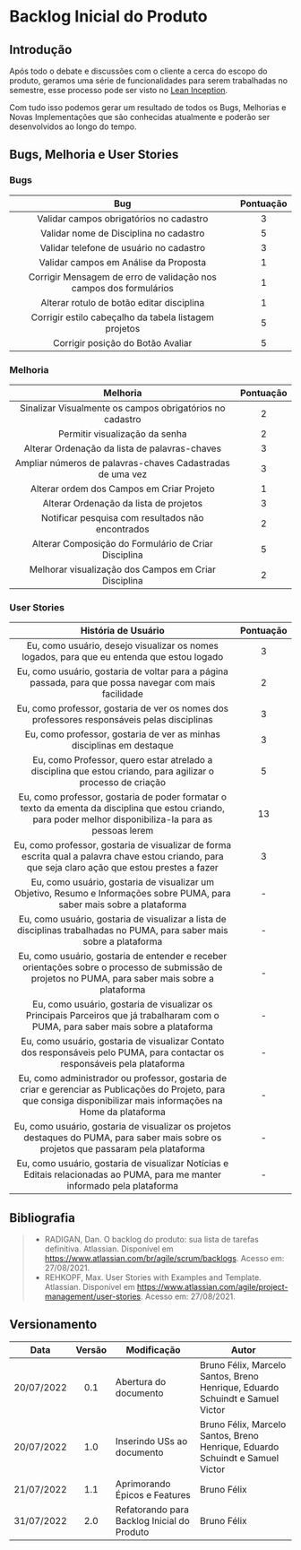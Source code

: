 # Backlog Inicial do Produto

## Introdução

Após todo o debate e discussões com o cliente a cerca do escopo do produto, geramos uma série de funcionalidades para serem trabalhadas no semestre, esse processo pode ser visto no [Lean Inception](https://fga-eps-mds.github.io/2022-1-PUMA-Doc/produto/documento_visao/).

Com tudo isso podemos gerar um resultado de todos os Bugs, Melhorias e Novas Implementações que são conhecidas atualmente e poderão ser desenvolvidos ao longo do tempo.


## Bugs, Melhoria e User Stories

### Bugs

| **Bug** | **Pontuação** |
| :-: | :-: |
| Validar campos obrigatórios no cadastro | 3 |
| Validar nome de Disciplina no cadastro | 5 |
| Validar telefone de usuário no cadastro | 3 |
| Validar campos em Análise da Proposta | 1 |
| Corrigir Mensagem de erro de validação nos campos dos formulários | 1 |
| Alterar rotulo de botão editar disciplina | 1 |
| Corrigir estilo cabeçalho da tabela listagem projetos | 5 |
| Corrigir posição do Botão Avaliar | 5 |

### Melhoria

| **Melhoria** | **Pontuação** |
| :-: | :-: |
| Sinalizar Visualmente os campos obrigatórios no cadastro | 2 |
| Permitir visualização da senha | 2 |
| Alterar Ordenação da lista de palavras-chaves | 3 |
| Ampliar números de palavras-chaves Cadastradas de uma vez | 3 |
| Alterar ordem dos Campos em Criar Projeto | 1 |
| Alterar Ordenação da lista de projetos | 3 |
| Notificar pesquisa com resultados não encontrados | 2 |
| Alterar Composição do Formulário de Criar Disciplina | 5 |
| Melhorar visualização dos Campos em Criar Disciplina | 2 |

### User Stories

| **História de Usuário** | **Pontuação** |
| :-: | :-: |
| Eu, como usuário, desejo visualizar os nomes logados, para que eu entenda que estou logado | 3 |
| Eu, como usuário, gostaria de voltar para a página passada, para que possa navegar com mais facilidade | 2 |
| Eu, como professor, gostaria de ver os nomes dos professores responsáveis pelas disciplinas | 3 |
| Eu, como professor, gostaria de ver as minhas disciplinas em destaque | 3 |
| Eu, como Professor, quero estar atrelado a disciplina que estou criando, para agilizar o processo de criação | 5 |
| Eu, como professor, gostaria de poder formatar o texto da ementa da disciplina que estou criando, para poder melhor disponibiliza-la para as pessoas lerem | 13 |
| Eu, como professor, gostaria de visualizar de forma escrita qual a palavra chave estou criando, para que seja claro ação que estou prestes a fazer | 3 |
| Eu, como usuário, gostaria de visualizar um Objetivo, Resumo e Informações sobre PUMA, para saber mais sobre a plataforma | - |
| Eu, como usuário, gostaria de visualizar a lista de disciplinas trabalhadas no PUMA, para saber mais sobre a plataforma | - |
| Eu, como usuário, gostaria de entender e receber orientações sobre o processo de submissão de projetos no PUMA, para saber mais sobre a plataforma | - |
| Eu, como usuário, gostaria de visualizar os Principais Parceiros que já trabalharam com o PUMA, para saber mais sobre a plataforma | - |
| Eu, como usuário, gostaria de visualizar Contato dos responsáveis pelo PUMA, para contactar os responsáveis pela plataforma | - |
| Eu, como administrador ou professor, gostaria de criar e gerenciar as Publicações do Projeto, para que consiga disponibilizar mais informações na Home da plataforma | - |
| Eu, como usuário, gostaria de visualizar os projetos destaques do PUMA, para saber mais sobre os projetos que passaram pela plataforma | - |
| Eu, como usuário, gostaria de visualizar Notícias e Editais relacionadas ao PUMA, para me manter informado pela plataforma | - |

## Bibliografia

> - RADIGAN, Dan. O backlog do produto: sua lista de tarefas definitiva. Atlassian. Disponível em <https://www.atlassian.com/br/agile/scrum/backlogs>. Acesso em: 27/08/2021.
> - REHKOPF, Max. User Stories with Examples and Template. Atlassian. Disponível em <https://www.atlassian.com/agile/project-management/user-stories>. Acesso em: 27/08/2021.


## Versionamento

| **Data** | **Versão** | **Modificação** | **Autor** |
| :-: | :-: | --- | --- |
| 20/07/2022 | 0.1 | Abertura do documento | Bruno Félix, Marcelo Santos, Breno Henrique, Eduardo Schuindt e Samuel Victor |
| 20/07/2022 | 1.0 | Inserindo USs ao documento | Bruno Félix, Marcelo Santos, Breno Henrique, Eduardo Schuindt e Samuel Victor |
| 21/07/2022 | 1.1 | Aprimorando Épicos e Features | Bruno Félix |
| 31/07/2022 | 2.0 | Refatorando para Backlog Inicial do Produto | Bruno Félix |